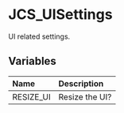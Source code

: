 # JCS_UISettings

UI related settings.

## Variables

| Name | Description |
|:---|:---|
| RESIZE_UI | Resize the UI? |
